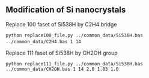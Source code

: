 
## Modification of Si nanocrystals

Replace 100 faset of Si538H by C2H4 bridge

`python replace100_file.py ../common_data/Si538H.bas ../common_data/C2H4.bas 1 14`﻿


Replace 111 faset of Si538H by CH2OH group

`python replace111_file.py ../common_data/Si538H.bas ../common_data/CH2OH.bas 1 14 2.0 1.83 1.0`
